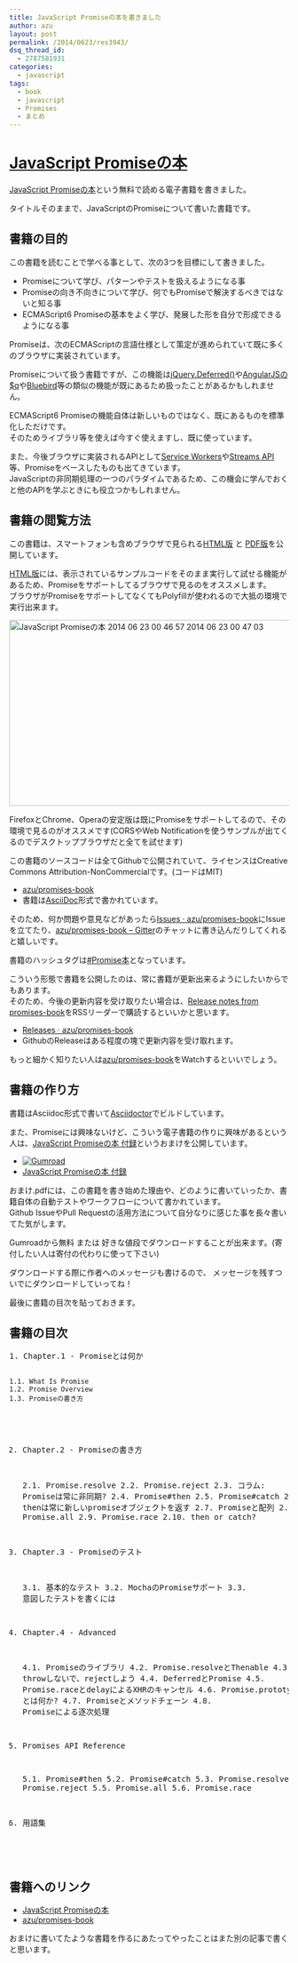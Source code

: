 ```yaml
---
title: JavaScript Promiseの本を書きました
author: azu
layout: post
permalink: /2014/0623/res3943/
dsq_thread_id:
  - 2787581931
categories:
  - javascript
tags:
  - book
  - javascript
  - Promises
  - まとめ
---
```

<h1><a href="http://azu.github.io/promises-book/" title="JavaScript Promiseの本">JavaScript Promiseの本</a></h1>
<p><a href="http://azu.github.io/promises-book/" title="JavaScript Promiseの本">JavaScript Promiseの本</a>という無料で読める電子書籍を書きました。</p>
<p>タイトルそのままで、JavaScriptのPromiseについて書いた書籍です。</p>
<h2>書籍の目的</h2>
<p>この書籍を読むことで学べる事として、次の3つを目標にして書きました。</p>
<ul>
<li>Promiseについて学び、パターンやテストを扱えるようになる事</li>
<li>Promiseの向き不向きについて学び、何でもPromiseで解決するべきではないと知る事</li>
<li>ECMAScript6 Promiseの基本をよく学び、発展した形を自分で形成できるようになる事</li>
</ul>
<p>Promiseは、次のECMAScriptの言語仕様として策定が進められていて既に多くのブラウザに実装されています。</p>
<p>Promiseについて扱う書籍ですが、この機能は<a href="http://api.jquery.com/category/deferred-object/" title="jQuery.Deferred() method">jQuery.Deferred()</a>や<a href="https://docs.angularjs.org/api/ng/service/$q" title="AngularJS: API: $q">AngularJSの$q</a>や<a href="https://github.com/petkaantonov/bluebird" title="Bluebird">Bluebird</a>等の類似の機能が既にあるため扱ったことがあるかもしれません。</p>
<p>ECMAScript6 Promiseの機能自体は新しいものではなく、既にあるものを標準化しただけです。<br />
そのためライブラリ等を使えば今すぐ使えますし、既に使っています。</p>
<p>また、今後ブラウザに実装されるAPIとして<a href="http://www.w3.org/TR/2014/WD-service-workers-20140508/" title="Service Workers">Service Workers</a>や<a href="http://www.w3.org/TR/streams-api/" title="Streams API">Streams API</a>等、Promiseをベースしたものも出てきています。<br />
JavaScriptの非同期処理の一つのパラダイムであるため、この機会に学んでおくと他のAPIを学ぶときにも役立つかもしれません。</p>
<h2>書籍の閲覧方法</h2>
<p>この書籍は、スマートフォンも含めブラウザで見られる<a href="http://azu.github.io/promises-book/" title="JavaScript Promiseの本">HTML版</a> と <a href="http://azu.github.io/promises-book/javascript-promise-book.pdf" title="JavaScript Promiseの本 - javascript-promise-book.pdf">PDF版</a>を公開しています。</p>
<p><a href="http://azu.github.io/promises-book/" title="JavaScript Promiseの本">HTML版</a>には、表示されているサンプルコードをそのまま実行して試せる機能があるため、Promiseをサポートしてるブラウザで見るのをオススメします。<br />
ブラウザがPromiseをサポートしてなくてもPolyfillが使われるので大抵の環境で実行出来ます。</p>
<p><a href="http://azu.github.io/promises-book/"><img src="http://wordpress.local/wp-content/uploads/2014/06/promise-editor.png" alt="JavaScript Promiseの本 2014 06 23 00 46 57 2014 06 23 00 47 03" title="promise-editor.png" border="0" width="600" height="335" /><br />
</a></p>
<p>FirefoxとChrome、Operaの安定版は既にPromiseをサポートしてるので、その環境で見るのがオススメです(CORSやWeb Notificationを使うサンプルが出てくるのでデスクトップブラウザだと全てを試せます)</p>
<p>この書籍のソースコードは全てGithubで公開されていて、ライセンスはCreative Commons Attribution-NonCommercialです。(コードはMIT)</p>
<ul>
<li><a href="https://github.com/azu/promises-book/" title="azu/promises-book">azu/promises-book</a></li>
<li>書籍は<a href="http://asciidoc.org/" title="AsciiDoc">AsciiDoc</a>形式で書かれています。</li>
</ul>
<p>そのため、何か問題や意見などがあったら<a href="https://github.com/azu/promises-book/issues?state=open" title="Issues · azu/promises-book">Issues · azu/promises-book</a>にIssueを立てたり、<a href="https://gitter.im/azu/promises-book" title="azu/promises-book - Gitter">azu/promises-book &#8211; Gitter</a>のチャットに書き込んだりしてくれると嬉しいです。</p>
<p>書籍のハッシュタグは<a href="https://twitter.com/search?q=%23Promise%E6%9C%AC" title="#Promise本">#Promise本</a>となっています。</p>
<p>こういう形態で書籍を公開したのは、常に書籍が更新出来るようにしたいからでもあります。<br />
そのため、今後の更新内容を受け取りたい場合は、<a href="https://github.com/azu/promises-book/releases.atom" title="Release notes from promises-book">Release notes from promises-book</a>をRSSリーダーで購読するといいかと思います。</p>
<ul>
<li><a href="https://github.com/azu/promises-book/releases" title="Releases · azu/promises-book">Releases · azu/promises-book</a></li>
<li>GithubのReleaseはある程度の塊で更新内容を受け取れます。</li>
</ul>
<p>もっと細かく知りたい人は<a href="https://github.com/azu/promises-book" title="azu/promises-book">azu/promises-book</a>をWatchするといいでしょう。</p>
<h2>書籍の作り方</h2>
<p>書籍はAsciidoc形式で書いて<a href="http://asciidoctor.org/" title="Asciidoctor">Asciidoctor</a>でビルドしています。</p>
<p>また、Promiseには興味ないけど、こういう電子書籍の作りに興味があるという人は、<a href="https://gumroad.com/l/javascript-promise" title="JavaScript Promiseの本 付録">JavaScript Promiseの本 付録</a>というおまけを公開しています。</p>
<ul>
<li><a href="https://gumroad.com/l/javascript-promise"><img src="http://img.shields.io/badge/Gumroad-%C2%A50-green.svg?style=flat" alt="Gumroad" /></a></li>
<li><a href="https://gumroad.com/l/javascript-promise" title="JavaScript Promiseの本 付録">JavaScript Promiseの本 付録</a></li>
</ul>
<p>おまけ.pdfには、この書籍を書き始めた理由や、どのように書いていったか、書籍自体の自動テストやワークフローについて書かれています。<br />
Github IssueやPull Requestの活用方法について自分なりに感じた事を長々書いてた気がします。</p>
<p>Gumroadから無料 または 好きな値段でダウンロードすることが出来ます。(寄付したい人は寄付の代わりに使って下さい)</p>
<p>ダウンロードする際に作者へのメッセージも書けるので、 メッセージを残すついでにダウンロードしていってね！</p>
<p>最後に書籍の目次を貼っておきます。</p>
<h2>書籍の目次</h2>
<pre>
1. Chapter.1 - Promiseとは何か

    1.1. What Is Promise
    1.2. Promise Overview
    1.3. Promiseの書き方

2. Chapter.2 - Promiseの書き方

    2.1. Promise.resolve
    2.2. Promise.reject
    2.3. コラム: Promiseは常に非同期?
    2.4. Promise#then
    2.5. Promise#catch
    2.6. コラム: thenは常に新しいpromiseオブジェクトを返す
    2.7. Promiseと配列
    2.8. Promise.all
    2.9. Promise.race
    2.10. then or catch?

3. Chapter.3 - Promiseのテスト

    3.1. 基本的なテスト
    3.2. MochaのPromiseサポート
    3.3. 意図したテストを書くには

4. Chapter.4 - Advanced

    4.1. Promiseのライブラリ
    4.2. Promise.resolveとThenable
    4.3. throwしないで、rejectしよう
    4.4. DeferredとPromise
    4.5. Promise.raceとdelayによるXHRのキャンセル
    4.6. Promise.prototype.done とは何か?
    4.7. Promiseとメソッドチェーン
    4.8. Promiseによる逐次処理

5. Promises API Reference

    5.1. Promise#then
    5.2. Promise#catch
    5.3. Promise.resolve
    5.4. Promise.reject
    5.5. Promise.all
    5.6. Promise.race

6. 用語集
</pre>
<h2>書籍へのリンク</h2>
<ul>
<li><a href="http://azu.github.io/promises-book/" title="JavaScript Promiseの本">JavaScript Promiseの本</a></li>
<li><a href="https://github.com/azu/promises-book/" title="azu/promises-book">azu/promises-book</a></li>
</ul>
<p>おまけに書いてたような書籍を作るにあたってやったことはまた別の記事で書くと思います。</p>
